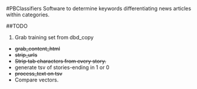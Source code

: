 #PBClassifiers
Software to determine keywords differentiating news articles within categories.

##TODO
1. Grab training set from dbd_copy
* ~~grab_content_html~~
* ~~strip_urls~~
* ~~Strip tab characters from every story.~~
* generate tsv of stories-ending in 1 or 0
* ~~process_text on tsv~~
*  Compare vectors.
